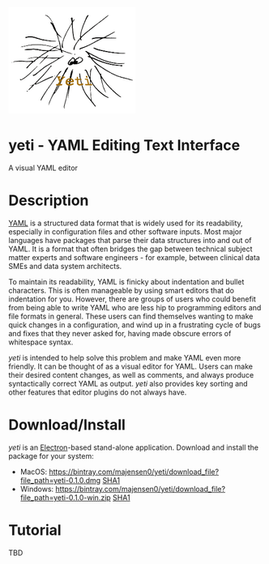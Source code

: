 # ![yeti logo](./render-process/assets/yeti-0.25.png)

# yeti - YAML Editing Text Interface

A visual YAML editor

# Description

[YAML](https://yaml.org/) is a structured data format that is widely
used for its readability, especially in configuration files and other
software inputs. Most major languages have packages that parse their
data structures into and out of YAML. It is a format that often
bridges the gap between technical subject matter experts and software
engineers - for example, between clinical data SMEs and data system
architects.

To maintain its readability, YAML is finicky about indentation and
bullet characters. This is often manageable by using smart editors
that do indentation for you. However, there are groups of users who
could benefit from being able to write YAML who are less hip to
programming editors and file formats in general. These users can find
themselves wanting to make quick changes in a configuration, and wind
up in a frustrating cycle of bugs and fixes that they never asked for,
having made obscure errors of whitespace syntax.

_yeti_ is intended to help solve this problem and make YAML even more
friendly. It can be thought of as a visual editor for YAML. Users can
make their desired content changes, as well as comments, and
always produce syntactically correct YAML as output. _yeti_ also provides
key sorting and other features that editor plugins do not always have.

# Download/Install

_yeti_ is an [Electron](https://electronjs.org)-based stand-alone
application. Download and install the package for your system:

* MacOS:  https://bintray.com/majensen0/yeti/download_file?file_path=yeti-0.1.0.dmg  [SHA1](./dist/yeti-0.1.0.dmg.sha1)
* Windows: https://bintray.com/majensen0/yeti/download_file?file_path=yeti-0.1.0-win.zip [SHA1](./dist/yeti-0.1.0-win.zip.sha1)

# Tutorial

TBD










